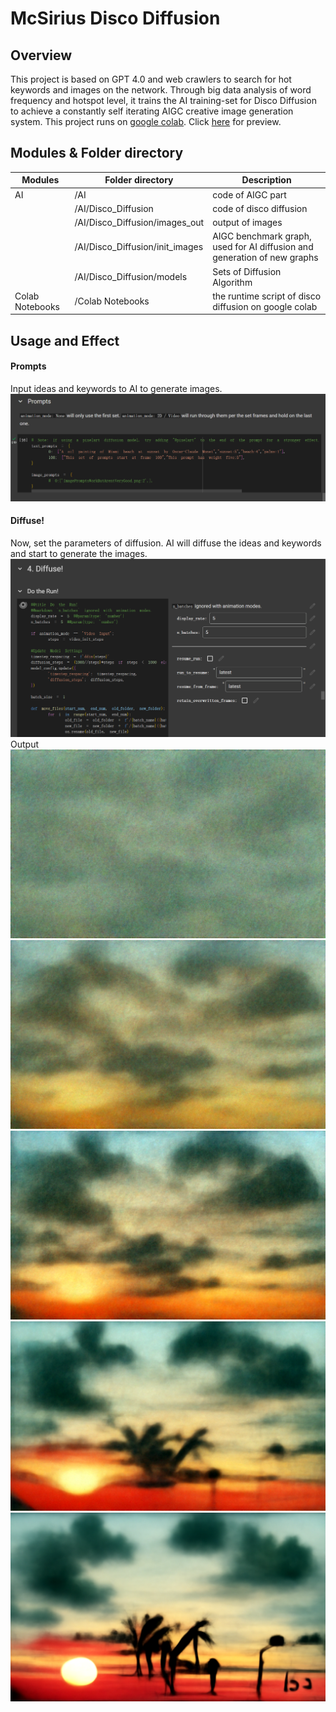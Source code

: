 # McSirius Disco Diffusion

## Overview

This project is based on GPT 4.0 and web crawlers to search for hot keywords and images on the network. Through big data analysis of word frequency and hotspot level, it trains the AI training-set for Disco Diffusion to achieve a constantly self iterating AIGC creative image generation system.
This project runs on [google colab](https://colab.research.google.com/). Click [here](https://colab.research.google.com/drive/1X8llzvDz2a2AOwpVkCGbWsFrgk4XGTSq) for preview.

## Modules & Folder directory

|Modules|Folder directory|Description|
|--|--|--|
|AI|/AI|code of AIGC part|
||/AI/Disco_Diffusion|code of disco diffusion|
||/AI/Disco_Diffusion/images_out|output of images|
||/AI/Disco_Diffusion/init_images|AIGC benchmark graph, used for AI diffusion and generation of new graphs|
||/AI/Disco_Diffusion/models|Sets of Diffusion Algorithm|
|Colab Notebooks|/Colab Notebooks|the runtime script of disco diffusion on google colab|

## Usage and Effect

#### Prompts

Input ideas and keywords to AI to generate images.
![Prompts](./ReadMe/1.png)

#### Diffuse!

Now, set the parameters of diffusion.
AI will diffuse the ideas and keywords and start to generate the images.
![Diffuse Setting](./ReadMe/2.png)
Output
![Diffuse OutPut](./ReadMe/4.png)
![Diffuse OutPut](./ReadMe/5.png)
![Diffuse OutPut](./ReadMe/6.png)
![Diffuse OutPut](./ReadMe/7.png)
![Diffuse OutPut](./ReadMe/8.png)
